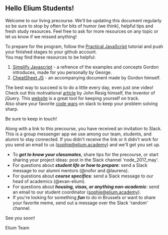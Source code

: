 
## Hello Elium Students!

Welcome to our living precourse.  We'll be updating this document regularly so be sure to stop by often for bits of humor (we think), helpful tips and fresh study resources.  Feel free to ask for more resources on any topic or let us know if we missed anything!


To prepare for the program, follow the [Practical JavaScript](https://watchandcode.com/p/practical-javascript) tutorial and push your finished stages to your github account.   
You may find these resources to be helpful:  
	
1. [Simplify Javascript](https://github.com/GeorgeFourikis/Simplify-JavaScript) - a refrence of the examples and concepts Gordon introduces, made for you personally by George.   
2. [CheatSheet JS](https://github.com/gordonmzhu/cheatsheet-js) - an accompanying document made by Gordon himself.

The best way to succeed is to do a little every day, even just one video!  Check out this motivational [article](http://ejohn.org/blog/write-code-every-day/) by John Resig himself, the inventor of jQuery.  This [website](https://codehalf.com) is a great tool for keeping yourself on track.  
Also share your favorite [code wars](https://www.codewars.com/trainer/setup) on slack to keep your problem solving sharp.  

Be sure to keep in touch!  

Along with a link to this precourse, you have received an invitation to Slack.  This is a group messenger app we use among our team, students, and alumni to stay connected.  If you didn't receive the link or it didn't work for you send an email to us (sophie@elium.academy) and we'll get you set up.
* To **_get to know your classmates_**, share tips for the precourse, or start sharing your project ideas: post in the Slack channel 'node_2017_may'.
* For questions about **_student life or how to prepare_**: send a Slack message to our alumni mentors (@nofor and @laurens).
* For questions about **_course specifics_**: send a Slack message to our head of academics (@evan-elium).
* For questions about **_housing, visas, or anything non-academic_**: send an email to our student coordinator (sophie@elium.academy).
* If you're looking for something **_fun_** to do in Brussels or want to share your favorite meme, send out a message over the Slack 'random' channel.

See you soon!

Elium Team


